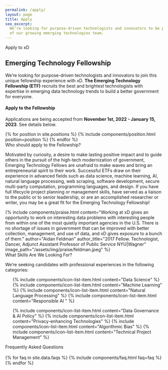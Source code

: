 ```yaml
---
permalink: /apply/
layout: page
title: Apply
seo_excerpt:
  We’re looking for purpose-driven technologists and innovators to be part
  of our growing emerging technologies team.
---
```


<section class="apply-overview">
    <div class="grid-container">
        <div class="section-breadcrumb">Apply to xD</div>
        <h1>Emerging Technology Fellowship</h1>
        <p>
          We’re looking for purpose-driven technologists and innovators to join 
          this unique fellowship experience with xD. <strong>The Emerging 
          Technology Fellowship (ETF)</strong> recruits the best and brightest 
          technologists with expertise in emerging data technology trends to 
          build a better government for everyone.
        </p>
        <div class="usa-alert usa-alert--info">
            <div class="usa-alert__body">
                <h4 class="usa-alert__heading">Apply to the Fellowship</h4>
                <p class="usa-alert__text">
                    Applications are being accepted from <strong>November 1st, 
                    2022 - January 15, 2023</strong>. See details below.
                </p>
            </div>
        </div>
        {% for position in site.positions %} 
            {% include components/position.html position=position %}
        {% endfor %}
        <!--<div class="grid-row">
            <div class="grid-col-12">
                <h3>Our Next Cohort</h3>
                <p>
                    <strong>
                        Applications for the Spring 2022 Cohort of the ETF are
                        now closed.
                    </strong>
                    Future openings will be listed on this page when we have
                    more information to share.
                </p>
            </div>
        </div>-->
    </div>
</section>

<section class="apply-overview">
  <div class="grid-container">
    <div class="grid-row">
      <div class="section-breadcrumb">Who should apply to the Fellowship?</div>
    </div>
    <div class="grid-row">
      <p>
        Motivated by curiosity, a desire to make lasting positive impact and to 
        guide others in the pursuit of the high-tech modernization of 
        government, Emerging Technology Fellows are unafraid to make waves and 
        bring an entrepreneurial spirit to their work. Successful ETFs draw on 
        their experience in advanced fields such as data science, machine 
        learning, AI, natural language processing, web scraping, software 
        development, secure multi-party computation, programming languages, and 
        design. If you have full lifecycle project planning or management 
        skills, have served as a liaison to the public or to senior leadership, 
        or are an accomplished researcher or writer, you may be a great fit for 
        the Emerging Technology Fellowship!
      </p>
    </div>
    {% 
      include components/praise.html 
      content="Working at xD gives an opportunity to work on interesting data problems with interesting people from within one of the most quietly important agencies in the U.S. There is no shortage of issues in government that can be improved with better collection, management, and use of data, and xD gives exposure to a bunch of them." 
      author="Aidan Feldman" 
      author_title="2017 Fellow. Technologist, Dancer, Adjunct Assistant Professor of Public Service NYU|Wagner" 
      image_path="/assets/img/praise/feldman.jpeg" 
    %}
    <div class="grid-row">
      <div class="section-breadcrumb">What Skills Are We Looking For?</div>
    </div>
    <div class="grid-row">
      <p>
        We’re seeking candidates with professional experiences in the following
        categories:
      </p>
    </div>
    <div class="grid-row grid-gap">
      <div class="tablet:grid-col">
        <ul class="usa-icon-list usa-icon-list--primary">
          {% include components/icon-list-item.html content="Data Science" %}
          {% include components/icon-list-item.html content="Machine Learning" %}
          {% include components/icon-list-item.html content="Natural Language Processing" %}
          {% include components/icon-list-item.html content="Responsible AI " %}
        </ul>
      </div>
      <div class="tablet:grid-col">
        <ul class="usa-icon-list usa-icon-list--primary">
          {% include components/icon-list-item.html content="Data Governance & AI Policy" %}
          {% include components/icon-list-item.html content="Privacy-enhancing Technologies" %}
          {% include components/icon-list-item.html content="Algorithmic Bias" %}
          {% include components/icon-list-item.html content="Technical Project Management" %}
        </ul>
      </div>
    </div>
  </div>
</section>

<section class="apply-overview apply-faq">
    <div class="grid-container">
        <div class="section-breadcrumb">Frequently Asked Questions</div>
        <div class="grid-row">
            <div class="grid-col-12">
                <br/>
                {% for faq in site.data.faqs %}
                    {% include components/faq.html faq=faq %}
                {% endfor %}
            </div>
        </div>
    </div>
</section>
